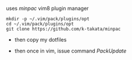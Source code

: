 uses _minpac_ vim8 plugin manager
~~~
mkdir -p ~/.vim/pack/plugins/opt
cd ~/.vim/pack/plugins/opt
git clone https://github.com/k-takata/minpac
~~~

* then copy my dotfiles

* then once in vim, issue command _PackUpdate_


